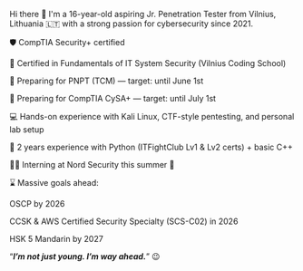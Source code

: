 Hi there 👋 I'm a 16-year-old aspiring Jr. Penetration Tester from Vilnius, Lithuania 🇱🇹 with a strong passion for cybersecurity since 2021.

🛡️ CompTIA Security+ certified

🧠 Certified in Fundamentals of IT System Security (Vilnius Coding School)

🎯 Preparing for PNPT (TCM) — target: until June 1st

🎯 Preparing for CompTIA CySA+ — target: until July 1st

💻 Hands-on experience with Kali Linux, CTF-style pentesting, and personal lab setup

🐍 2 years experience with Python (ITFightClub Lv1 & Lv2 certs) + basic C++

👨‍💻 Interning at Nord Security this summer 👀

⌛ Massive goals ahead:

  OSCP by 2026

  CCSK & AWS Certified Security Specialty (SCS-C02) in 2026

  HSK 5 Mandarin by 2027


“***I’m not just young. I’m way ahead.***” 😉

